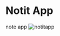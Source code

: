 <!-- ![](images/you-picture.png)-->
# Notit App
note app
![notitapp](https://user-images.githubusercontent.com/40393613/178883497-d3779ec3-0126-410c-8968-f5b60e91ffcb.PNG)
